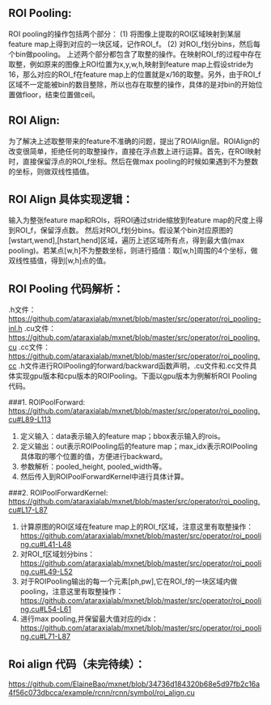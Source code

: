 ## ROI Pooling:
ROI pooling的操作包括两个部分：
(1)	将图像上提取的ROI区域映射到某层feature map上得到对应的一块区域，记作ROI_f。
(2)	对ROI_f划分bins，然后每个bin做pooling。
上述两个部分都包含了取整的操作。在映射ROI_f的过程中存在取整，例如原来的图像上ROI位置为x,y,w,h,映射到feature map上假设stride为16，那么对应的ROI_f在feature map上的位置就是x/16的取整。另外，由于ROI_f区域不一定能被bin的数目整除，所以也存在取整的操作，具体的是对bin的开始位置做floor，结束位置做ceil。

## ROI Align:
为了解决上述取整带来的feature不准确的问题，提出了ROIAlign层。ROIAlign的改变很简单，拒绝任何的取整操作，直接在浮点数上进行运算。首先，在ROI映射时，直接保留浮点的ROI_f坐标。然后在做max pooling的时候如果遇到不为整数的坐标，则做双线性插值。

## ROI Align 具体实现逻辑：
输入为整张feature map和ROIs，将ROI通过stride缩放到feature map的尺度上得到ROI_f，保留浮点数。
然后对ROI_f划分bins。假设某个bin对应原图的[wstart,wend],[hstart,hend]区域，遍历上述区域所有点，得到最大值(max pooling)。若某点[w,h]不为整数坐标，则进行插值：取[w,h]周围的4个坐标，做双线性插值，得到[w,h]点的值。

## ROI Pooling 代码解析：
.h文件：https://github.com/ataraxialab/mxnet/blob/master/src/operator/roi_pooling-inl.h
.cu文件：https://github.com/ataraxialab/mxnet/blob/master/src/operator/roi_pooling.cu
.cc文件：https://github.com/ataraxialab/mxnet/blob/master/src/operator/roi_pooling.cc
.h文件进行ROIPooling的forward/backward函数声明，.cu文件和.cc文件具体实现gpu版本和cpu版本的ROIPooling。下面以gpu版本为例解析ROI Pooling代码。

###1.	ROIPoolForward: https://github.com/ataraxialab/mxnet/blob/master/src/operator/roi_pooling.cu#L89-L113
1)	定义输入：data表示输入的feature map；bbox表示输入的rois。
2)	定义输出：out表示ROIPooling后的feature map；max_idx表示ROIPooling具体取的哪个位置的值，方便进行backward。
3)	参数解析：pooled_height, pooled_width等。
4)	然后传入到ROIPoolForwardKernel中进行具体计算。

###2.	ROIPoolForwardKernel:
https://github.com/ataraxialab/mxnet/blob/master/src/operator/roi_pooling.cu#L17-L87
1)	计算原图的ROI区域在feature map上的ROI_f区域，注意这里有取整操作：
https://github.com/ataraxialab/mxnet/blob/master/src/operator/roi_pooling.cu#L41-L48
2)	对ROI_f区域划分bins：
https://github.com/ataraxialab/mxnet/blob/master/src/operator/roi_pooling.cu#L49-L52
3)	对于ROIPooling输出的每一个元素[ph,pw],它在ROI_f的一块区域内做pooling，注意这里有取整操作：
https://github.com/ataraxialab/mxnet/blob/master/src/operator/roi_pooling.cu#L54-L61
4)	进行max pooling,并保留最大值对应的idx：
https://github.com/ataraxialab/mxnet/blob/master/src/operator/roi_pooling.cu#L71-L87

## Roi align 代码（未完待续）：
https://github.com/ElaineBao/mxnet/blob/34736d184320b68e5d97fb2c16a4f56c073dbcca/example/rcnn/rcnn/symbol/roi_align.cu